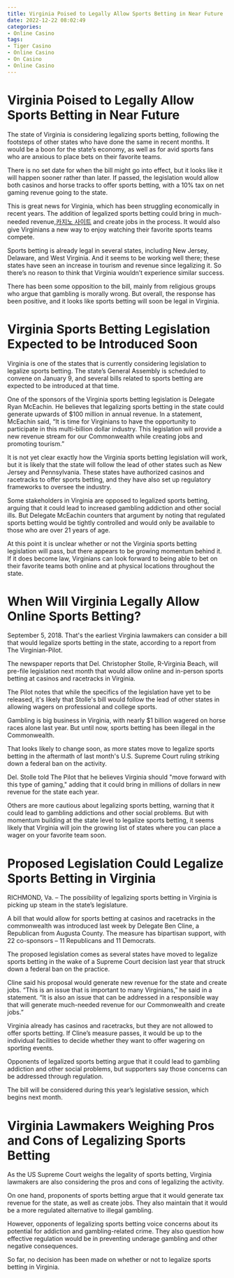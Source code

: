 ```yaml
---
title: Virginia Poised to Legally Allow Sports Betting in Near Future 
date: 2022-12-22 08:02:49
categories:
- Online Casino
tags:
- Tiger Casino
- Online Casino
- On Casino
- Online Casino
---
```



#  Virginia Poised to Legally Allow Sports Betting in Near Future 

The state of Virginia is considering legalizing sports betting, following the footsteps of other states who have done the same in recent months. It would be a boon for the state’s economy, as well as for avid sports fans who are anxious to place bets on their favorite teams.

There is no set date for when the bill might go into effect, but it looks like it will happen sooner rather than later. If passed, the legislation would allow both casinos and horse tracks to offer sports betting, with a 10% tax on net gaming revenue going to the state.

This is great news for Virginia, which has been struggling economically in recent years. The addition of legalized sports betting could bring in much-needed revenue,[카지노 사이트](https://choegocasino.com/) and create jobs in the process. It would also give Virginians a new way to enjoy watching their favorite sports teams compete.

Sports betting is already legal in several states, including New Jersey, Delaware, and West Virginia. And it seems to be working well there; these states have seen an increase in tourism and revenue since legalizing it. So there’s no reason to think that Virginia wouldn’t experience similar success.

There has been some opposition to the bill, mainly from religious groups who argue that gambling is morally wrong. But overall, the response has been positive, and it looks like sports betting will soon be legal in Virginia.

#  Virginia Sports Betting Legislation Expected to be Introduced Soon 

Virginia is one of the states that is currently considering legislation to legalize sports betting. The state’s General Assembly is scheduled to convene on January 9, and several bills related to sports betting are expected to be introduced at that time.

One of the sponsors of the Virginia sports betting legislation is Delegate Ryan McEachin. He believes that legalizing sports betting in the state could generate upwards of $100 million in annual revenue. In a statement, McEachin said, “It is time for Virginians to have the opportunity to participate in this multi-billion dollar industry. This legislation will provide a new revenue stream for our Commonwealth while creating jobs and promoting tourism.”

It is not yet clear exactly how the Virginia sports betting legislation will work, but it is likely that the state will follow the lead of other states such as New Jersey and Pennsylvania. These states have authorized casinos and racetracks to offer sports betting, and they have also set up regulatory frameworks to oversee the industry.

Some stakeholders in Virginia are opposed to legalized sports betting, arguing that it could lead to increased gambling addiction and other social ills. But Delegate McEachin counters that argument by noting that regulated sports betting would be tightly controlled and would only be available to those who are over 21 years of age.

At this point it is unclear whether or not the Virginia sports betting legislation will pass, but there appears to be growing momentum behind it. If it does become law, Virginians can look forward to being able to bet on their favorite teams both online and at physical locations throughout the state.

#  When Will Virginia Legally Allow Online Sports Betting? 

September 5, 2018. That's the earliest Virginia lawmakers can consider a bill that would legalize sports betting in the state, according to a report from The Virginian-Pilot.

The newspaper reports that Del. Christopher Stolle, R-Virginia Beach, will pre-file legislation next month that would allow online and in-person sports betting at casinos and racetracks in Virginia.

The Pilot notes that while the specifics of the legislation have yet to be released, it's likely that Stolle's bill would follow the lead of other states in allowing wagers on professional and college sports. 

Gambling is big business in Virginia, with nearly $1 billion wagered on horse races alone last year. But until now, sports betting has been illegal in the Commonwealth. 

That looks likely to change soon, as more states move to legalize sports betting in the aftermath of last month's U.S. Supreme Court ruling striking down a federal ban on the activity. 

Del. Stolle told The Pilot that he believes Virginia should "move forward with this type of gaming," adding that it could bring in millions of dollars in new revenue for the state each year. 

Others are more cautious about legalizing sports betting, warning that it could lead to gambling addictions and other social problems. But with momentum building at the state level to legalize sports betting, it seems likely that Virginia will join the growing list of states where you can place a wager on your favorite team soon.

#  Proposed Legislation Could Legalize Sports Betting in Virginia 




RICHMOND, Va. – The possibility of legalizing sports betting in Virginia is picking up steam in the state’s legislature. 

A bill that would allow for sports betting at casinos and racetracks in the commonwealth was introduced last week by Delegate Ben Cline, a Republican from Augusta County. The measure has bipartisan support, with 22 co-sponsors – 11 Republicans and 11 Democrats. 

The proposed legislation comes as several states have moved to legalize sports betting in the wake of a Supreme Court decision last year that struck down a federal ban on the practice. 

Cline said his proposal would generate new revenue for the state and create jobs. “This is an issue that is important to many Virginians,” he said in a statement. “It is also an issue that can be addressed in a responsible way that will generate much-needed revenue for our Commonwealth and create jobs.” 

Virginia already has casinos and racetracks, but they are not allowed to offer sports betting. If Cline’s measure passes, it would be up to the individual facilities to decide whether they want to offer wagering on sporting events. 

Opponents of legalized sports betting argue that it could lead to gambling addiction and other social problems, but supporters say those concerns can be addressed through regulation. 

The bill will be considered during this year’s legislative session, which begins next month.

#  Virginia Lawmakers Weighing Pros and Cons of Legalizing Sports Betting

As the US Supreme Court weighs the legality of sports betting, Virginia lawmakers are also considering the pros and cons of legalizing the activity.

On one hand, proponents of sports betting argue that it would generate tax revenue for the state, as well as create jobs. They also maintain that it would be a more regulated alternative to illegal gambling.

However, opponents of legalizing sports betting voice concerns about its potential for addiction and gambling-related crime. They also question how effective regulation would be in preventing underage gambling and other negative consequences.

So far, no decision has been made on whether or not to legalize sports betting in Virginia.